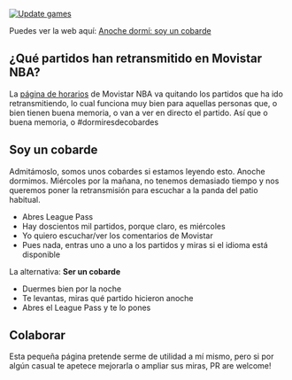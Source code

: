 [![Update games](https://github.com/figarocorso/soy-un-cobarde/actions/workflows/update_games.yaml/badge.svg?branch=gh-pages)](https://github.com/figarocorso/soy-un-cobarde/actions/workflows/update_games.yaml)

Puedes ver la web aquí: [Anoche dormí: soy un cobarde](https://migueljulian.com/soy-un-cobarde/)

## ¿Qué partidos han retransmitido en Movistar NBA?

La [página de horarios](https://www.movistarplus.es/nba/horarios) de Movistar NBA va quitando los partidos que ha ido retransmitiendo, lo cual funciona muy bien para aquellas personas que, o bien tienen buena memoria, o van a ver en directo el partido. Así que o buena memoria, o #dormiresdecobardes

## Soy un cobarde

Admitámoslo, somos unos cobardes si estamos leyendo esto. Anoche dormimos. Miércoles por la mañana, no tenemos demasiado tiempo y nos queremos poner la retransmisión para escuchar a la panda del patio habitual. 

* Abres League Pass
* Hay doscientos mil partidos, porque claro, es miércoles
* Yo quiero escuchar/ver los comentarios de Movistar
* Pues nada, entras uno a uno a los partidos y miras si el idioma está disponible

La alternativa: **Ser un cobarde**

* Duermes bien por la noche
* Te levantas, miras qué partido hicieron anoche
* Abres el League Pass y te lo pones

## Colaborar

Esta pequeña página pretende serme de utilidad a mí mismo, pero si por algún casual te apetece mejorarla o ampliar sus miras, PR are welcome!
